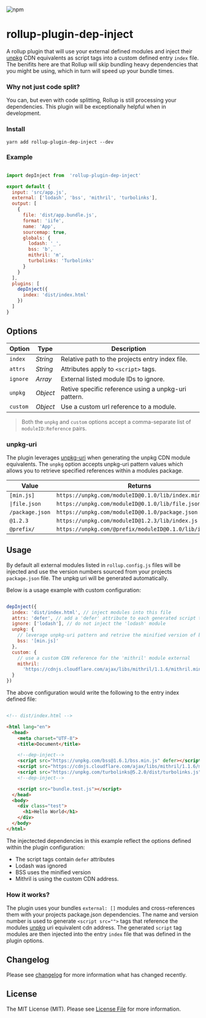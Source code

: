 

![npm](https://img.shields.io/npm/v/rollup-plugin-dep-inject.svg?style=flat-square)

# rollup-plugin-dep-inject

A rollup plugin that will use your external defined modules and inject their [unpkg](unpkg.io) CDN equivalents as script tags into a custom defined entry `index` file. The benifits here are that Rollup will skip bundling heavy dependencies that you might be using, which in turn will speed up your bundle times.

### Why not just code split?
You can, but even with code splitting, Rollup is still processing your dependencies. This plugin will be exceptionally helpful when in development.

### Install
`yarn add rollup-plugin-dep-inject --dev`

### Example
```js

import depInject from  'rollup-plugin-dep-inject'

export default {
  input: 'src/app.js',
  external: ['lodash', 'bss', 'mithril', 'turbolinks'],
  output: [
    {
      file: 'dist/app.bundle.js',
      format: 'iife',
      name: 'App',
      sourcemap: true,
      globals: {
        lodash: '_',
        bss: 'b',
        mithril: 'm',
        turbolinks: 'Turbolinks'
      }
    }
  ],
  plugins: [
    depInject({
      index: 'dist/index.html'
    })
  ]
}

```

## Options

| Option | Type  |  Description |
|--|--|--|
| `index` | *String* | Relative path to the projects entry index file. |
| `attrs` | *String* | Attributes apply to `<script>` tags. |
| `ignore` | *Array* | External listed module IDs to ignore. |
| `unpkg` | *Object* | Retive specific reference using a unpkg-uri pattern. |
| `custom` | *Object* | Use a custom url reference to a module. |

> Both the `unpkg` and `custom` options accept a comma-separate list of `moduleID:Reference` pairs.

### unpkg-uri

The plugin leverages [unpkg-uri](https://github.com/tabianco/unpkg-uri) when generating the unpkg CDN module equivalents. The `unpkg` option accepts unpkg-uri pattern values which allows you to retrieve specified references within a modules package.

| Value | Returns |
|--|--|
| `[min.js]` | `https://unpkg.com/moduleID@0.1.0/lib/index.min.js`
| <code>&#124;file.json</code> | `https://unpkg.com/moduleID@0.1.0/lib/file.json`
| `/package.json` | `https://unpkg.com/moduleID@0.1.0/package.json`
| `@1.2.3` | `https://unpkg.com/moduleID@1.2.3/lib/index.js`
| `@prefix/` | `https://unpkg.com/@prefix/moduleID@0.1.0/lib/index.js`

## Usage

By default all external modules listed in `rollup.config.js` files will be injected and use the version numbers sourced from your projects `package.json` file. The unpkg uri will be generated automatically.

Below is a usage example with custom configuration:

```js

depInject({
  index: 'dist/index.html', // inject modules into this file
  attrs: 'defer', // add a 'defer' attribute to each generated script tag
  ignore: ['lodash'], // do not inject the 'lodash' module
  unpkg: {
    // leverage unpkg-uri pattern and retrive the minified version of bss
    bss: '[min.js]'
  },
  custom: {
    // use a custom CDN reference for the 'mithril' module external
    mithril:
      'https://cdnjs.cloudflare.com/ajax/libs/mithril/1.1.6/mithril.min.js'
  }
})

```

The above configuration would write the following to the entry index defined file:

```html

<!-- dist/index.html -->

<html lang="en">
  <head>
    <meta charset="UTF-8">
    <title>Document</title>

    <!--dep-inject-->
    <script src="https://unpkg.com/bss@1.6.1/bss.min.js" defer></script>
    <script src="https://cdnjs.cloudflare.com/ajax/libs/mithril/1.1.6/mithril.min.js" defer></script>
    <script src="https://unpkg.com/turbolinks@5.2.0/dist/turbolinks.js" defer></script>
    <!--dep-inject-->

    <script src="bundle.test.js"></script>
  </head>
  <body>
    <div class="test">
      <h1>Hello World</h1>
    </div>
  </body>
</html>

```
The injectected dependencies in this example reflect the options defined within the plugin configuration:

- The script tags contain `defer` attributes
- Lodash was ignored
- BSS uses the minified version
- Mithril is using the custom CDN address.

### How it works?
The plugin uses your bundles `external: []` modules and cross-references them with your projects package.json dependencies. The name and version number is used to generate `<script src="">` tags that reference the modules [unpkg](unpkg.io) uri equivalent cdn address. The generated `script` tag modules are then injected into the entry `index` file that was defined in the plugin options.

## Changelog

Please see [changelog](changelog.md) for more information what has changed recently.

## License
The MIT License (MIT). Please see [License File](LICENSE) for more information.

